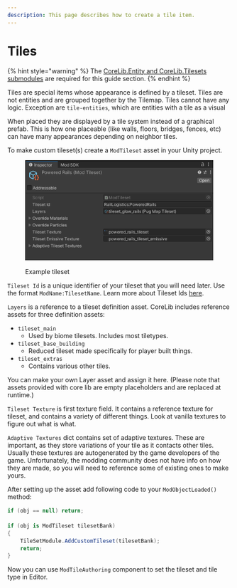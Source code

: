 ```yaml
---
description: This page describes how to create a tile item.
---
```


# Tiles

{% hint style="warning" %}
The [CoreLib.Entity and CoreLib.Tilesets submodules](../../modding-libraries/corelib.md) are required for this guide section.
{% endhint %}

Tiles are special items whose appearance is defined by a tileset. Tiles are not entities and are grouped together by the Tilemap. Tiles cannot have any logic. Exception are `tile-entities`, which are entities with a tile as a visual

When placed they are displayed by a tile system instead of a graphical prefab. This is how one placeable (like walls, floors, bridges, fences, etc) can have many appearances depending on neighbor tiles.

To make custom tileset(s) create a `ModTileset` asset in your Unity project.

<figure><img src="../../../.gitbook/assets/mod-tileset.png" alt=""><figcaption><p>Example tileset</p></figcaption></figure>

`Tileset Id` is a unique identifier of your tileset that you will need later. Use the format `ModName:TilesetName`. Learn more about Tileset Ids  [here](../../common-concepts/unique-names-and-ids.md).

`Layers` is a reference to a tileset definition asset. CoreLib includes reference assets for three definition assets:

* `tileset_main`
  * Used by biome tilesets. Includes most tiletypes.
* `tileset_base_building`
  * Reduced tileset made specifically for player built things.
* `tileset_extras`
  * Contains various other tiles.

You can make your own Layer asset and assign it here. (Please note that assets provided with core lib are empty placeholders and are replaced at runtime.)

`Tileset Texture` is first texture field. It contains a reference texture for tileset, and contains a variety of different things. Look at vanilla textures to figure out what is what.

`Adaptive Textures` dict contains set of adaptive textures. These are important, as they store variations of your tile as it contacts other tiles. Usually these textures are autogenerated by the game developers of the game. Unfortunately, the modding community does not have info on how they are made, so you will need to reference some of existing ones to make yours.

After setting up the asset add following code to your `ModObjectLoaded()` method:

```csharp
if (obj == null) return;

if (obj is ModTileset tilesetBank)
{
    TileSetModule.AddCustomTileset(tilesetBank);
    return;
}
```

Now you can use `ModTileAuthoring` component to set the tileset and tile type in Editor.
